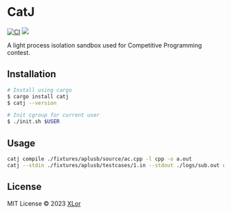 # CatJ

[![CI](https://github.com/yjl9903/CatBox/actions/workflows/ci.yml/badge.svg)](https://github.com/yjl9903/CatBox/actions/workflows/ci.yml) [![](https://img.shields.io/crates/v/catj)](https://crates.io/crates/catj)

A light process isolation sandbox used for Competitive Programming contest.

## Installation

```bash
# Install using cargo
$ cargo install catj
$ catj --version

# Init cgroup for current user
$ ./init.sh $USER
```

## Usage

```bash
catj compile ./fixtures/aplusb/source/ac.cpp -l cpp -o a.out
catj --stdin ./fixtures/aplusb/testcases/1.in --stdout ./logs/sub.out run -- ./a.out
```

## License

MIT License © 2023 [XLor](https://github.com/yjl9903)
